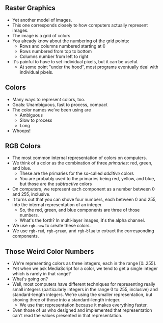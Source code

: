 Raster Graphics
---------------

* Yet another model of images.
* This one corresponds closely to how computers actually represent images.
* The image is a grid of colors.
* You already know about the numbering of the grid points:  
    * Rows and columns numbered starting at 0
    * Rows numbered from top to bottom
    * Columns number from left to right
* It's painful to have to set individual pixels, but it can be useful.
    * At some point "under the hood", most programs eventually deal
      with individual pixels.

Colors
------

* Many ways to represent colors, too.
* Goals: Unambiguous, fast to process, compact
* The color names we've been using are
    * Ambiguous
    * Slow to process
    * Long
* Whoops!

RGB Colors
----------

* The most common internal representation of colors on computers.
* We think of a color as the combination of three 
  *primaries*: red, green, and blue.
    * These are the primaries for the so-called *additive* colors
    * You are probably used to the primaries being red, yellow, and blue,
     but those are the *subtractive* colors
* On computers, we represent each component as a number between 0 and 255,
  inclusive.
* It turns out that you can shove four numbers, each between 0 and 255,
  into the internal representation of an integer.
    * So, the red, green, and blue components are three of those numbers.
    * What's the forth?  In multi-layer images, it's the alpha channel.
* We use <code>rgb-new</code> to create these colors.
* We use <code>rgb-red</code>, <code>rgb-green</code>, and
  <code>rgb-blue</code> to extract the corresponding components.

Those Weird Color Numbers
-------------------------

* We're representing colors as three integers, each in the range
  [0..255].
* Yet when we ask MediaScript for a color, we tend to get a single integer
  which is rarely in that range?
* What's going on?
* Well, most computers have different techniques for representing really
  small integers (particularly integers in the range 0 to 255, inclusive) and
  standard-length integers.  We're using the smaller representation,
  but shoving three of those into a standard-length integer.
    * We use that representation because it makes everything faster.
* Even those of us who designed and implemented that representation
  can't read the values presented in that representation.

